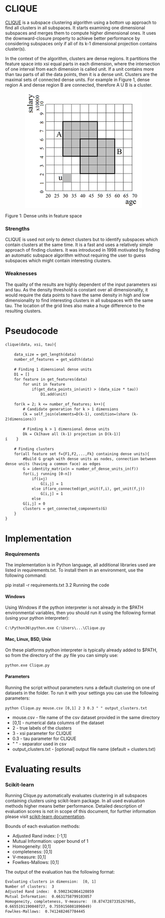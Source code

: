 # CLIQUE

[CLIQUE] is a subspace clustering algorithm using a bottom up approach to find all clusters in all subspaces. It starts examining one dimensional subspaces and merges them to compute higher dimensional ones. It uses the downward-closure property to achieve better performance by considering subspaces only if all of its k-1 dimensional projection contains cluster(s).

In the context of the algorithm, clusters are dense regions. It partitions the feature space into xsi equal parts in each dimension, where the intersection of one interval from each dimension is called unit. If a unit contains more than tau parts of all the data points, then it is a dense unit. Clusters are the maximal sets of connected dense units. For example in Figure 1, dense region A and dense region B are connected, therefore A U B is a cluster.


<p align="center">

  <img src="pic/figure_1.png"/>
  
  <a>Figure 1: Dense units in feature space</a>
  
</p>


### Strengths
CLIQUE is used not only to detect clusters but to identify subspaces which contain clusters at the same time. It is a fast and uses a relatively simple approach of finding clusters. It was introduced in 1998 motivated by finding an automatic subspace algorithm without requiring the user to guess subspaces which might contain interesting clusters.


### Weaknesses
The quality of the results are highly dependent of the input parameters xsi and tau. As the density threshold is constant over all dimensionality, it would require the data points to have the same density in high and low dimensionality to find interesting clusters in all subspaces with the same tau. The location of the grid lines also make a huge difference to the resulting clusters.

# Pseudocode

```
clique(data, xsi, tau){

    data_size = get_length(data)
    number_of_features = get_width(data)

    # Finding 1 dimensional dense units
    D1 = []
    for feature in get_features(data)
        for unit in feature
            if(get_data_points_in(unit) > (data_size * tau))
                D1.add(unit)
    
    for(k = 2; k <= number_of_features; k++){
        # Candidate generation for k > 1 dimensions
        Ck = self_join(elements=D(k-1), condition=(share (k-2)dimensions))
        
        # Finding k > 1 dimensional dense units
        Dk = Ck[have all (k-1) projection in D(k-1)]
í    }

    # Finding clusters
    for(all feature set f={F1,F2,...,Fk} containing dense units){
        #Build G graph with dense units as nodes, connection between dense units (having a common face) as edges
        G = identity_matrix(n = number_of_dense_units_in(f))
        for(i,j running [0-n])
            if(i=j)
                G[i,j] = 1
            else if(are_connected(get_unit(f,i), get_unit(f,j))
                G[i,j] = 1
            else
        G[i,j] = 0
        clusters = get_connected_components(G)
    }
}
```
# Implementation

### Requirements

The implementation is in Python language, all additional libraries used are listed in requirements.txt. To install them in an environment, use the following command:

pip install -r requirements.txt
3.2 Running the code

#### Windows

Using Windows if the python interpreter is not already in the $PATH environmental variables, then you should run it using the following format (using your python interpreter):

`C:\Python36\python.exe C:\Users\...\Clique.py`

#### Mac, Linux, BSD, Unix

On these platforms python interpreter is typically already added to $PATH, so from the directory of the .py file you can simply use:

`python.exe Clique.py`

#### Parameters

Running the script without parameters runs a default clustering on one of datasets in the folder. To run it with your settings you can use the following parameters:

`python Clique.py mouse.csv [0,1] 2 3 0.3 " " output_clusters.txt`

- mouse.csv             - file name of the csv dataset provided in the same directory
- [0,1]                 - numerical data columns of the dataset
- 2                     - true labels of the clusters
- 3                     - xsi parameter for CLIQUE
- 0.3                   - tau parameter for CLIQUE
- " "                   - separator used in csv
- output_clusters.txt   - [optional] output file name (default = clusters.txt)

# Evaluating results

### Scikit-learn

Running Clique.py automatically evaluates clustering in all subspaces containing clusters using scikit-learn package. In all used evaluation methods higher means better performance. Detailed description of evaluation scores is not in scope of this document, for further information please visit [scikit-learn documentation].

Bounds of each evaluation methods:
- Adjusted Rand index: [-1,1]
- Mutual Information: upper bound of 1
- Homogeneity: [0,1]
- completeness: [0,1]
- V-measure: [0,1]
- Fowlkes-Mallows: [0,1]


The output of the evaluation has the following format:

```
Evaluating clusters in dimension:  [0, 1]
Number of clusters:  3
Adjusted Rand index:  0.5902342864120859
Mutual Information:  0.6631758799103057
Homogeneity, completeness, V-measure:  (0.8747287335267985, 0.6655191190040727, 0.7559156081896049)
Fowlkes-Mallows:  0.7412482467784445
```


[CLIQUE]:https://www.cs.cornell.edu/johannes/papers/1998/sigmod1998-clique.pdf
[scikit-learn documentation]:https://scikit-learn.org/stable/modules/clustering.html#clustering-performance-evaluation
